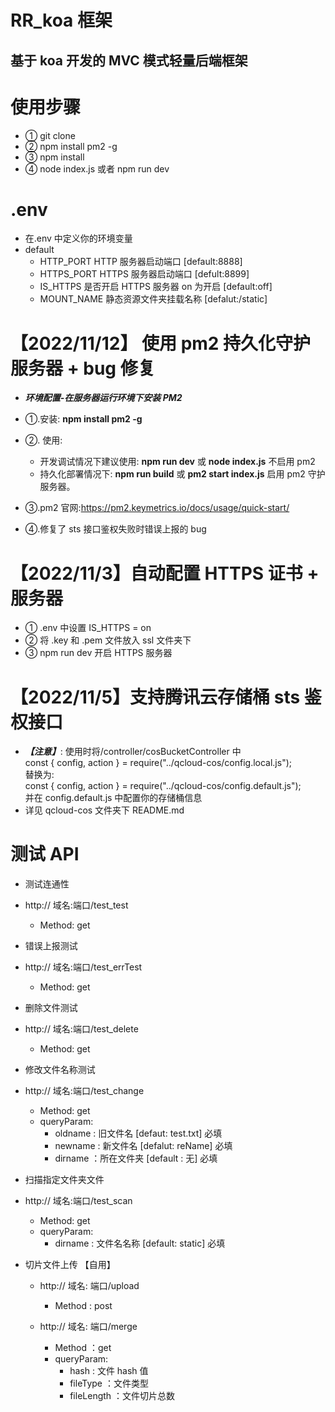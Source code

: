 # RR_koa 框架

## 基于 koa 开发的 MVC 模式轻量后端框架

# 使用步骤

- ① git clone
- ② npm install pm2 -g
- ③ npm install
- ④ node index.js 或者 npm run dev

# .env

- 在.env 中定义你的环境变量
- default
  - HTTP_PORT HTTP 服务器启动端口 [default:8888]
  - HTTPS_PORT HTTPS 服务器启动端口 [defult:8899]
  - IS_HTTPS 是否开启 HTTPS 服务器 on 为开启 [default:off]
  - MOUNT_NAME 静态资源文件夹挂载名称 [defalut:/static]

# 【2022/11/12】 使用 pm2 持久化守护服务器 + bug 修复

- **_环境配置-在服务器运行环境下安装 PM2_**
- ①.安装: **npm install pm2 -g**
- ②. 使用:
  - 开发调试情况下建议使用: **npm run dev** 或 **node index.js** 不启用 pm2
  - 持久化部署情况下: **npm run build** 或 **pm2 start index.js** 启用 pm2 守护 服务器。
- ③.pm2 官网:https://pm2.keymetrics.io/docs/usage/quick-start/

- ④.修复了 sts 接口鉴权失败时错误上报的 bug

# 【2022/11/3】自动配置 HTTPS 证书 + 服务器

- ① .env 中设置 IS_HTTPS = on
- ② 将 .key 和 .pem 文件放入 ssl 文件夹下
- ③ npm run dev 开启 HTTPS 服务器

# 【2022/11/5】支持腾讯云存储桶 sts 鉴权接口

- **_【注意】_**:
  使用时将/controller/cosBucketController 中<br>
  const { config, action } = require("../qcloud-cos/config.local.js");<br>
  替换为:<br>
  const { config, action } = require("../qcloud-cos/config.default.js");<br>
  并在 config.default.js 中配置你的存储桶信息<br>
- 详见 qcloud-cos 文件夹下 README.md

# 测试 API

- 测试连通性
- http:// 域名:端口/test_test

  - Method: get

- 错误上报测试
- http:// 域名:端口/test_errTest

  - Method: get

- 删除文件测试
- http:// 域名:端口/test_delete

  - Method: get

- 修改文件名称测试
- http:// 域名:端口/test_change

  - Method: get
  - queryParam:
    - oldname : 旧文件名 [defaut: test.txt] 必填
    - newname : 新文件名 [defalut: reName] 必填
    - dirname ：所在文件夹 [default : 无] 必填

- 扫描指定文件夹文件
- http:// 域名:端口/test_scan

  - Method: get
  - queryParam:
    - dirname : 文件名名称 [default: static] 必填

- 切片文件上传 【自用】

  - http:// 域名: 端口/upload

    - Method : post

  - http:// 域名: 端口/merge
    - Method ：get
    - queryParam:
      - hash : 文件 hash 值
      - fileType ：文件类型
      - fileLength ：文件切片总数

